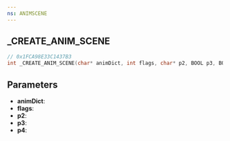 ```yaml
---
ns: ANIMSCENE
---
```

## _CREATE_ANIM_SCENE

```c
// 0x1FCA98E33C1437B3
int _CREATE_ANIM_SCENE(char* animDict, int flags, char* p2, BOOL p3, BOOL p4);
```

## Parameters
* **animDict**:
* **flags**:
* **p2**:
* **p3**:
* **p4**:
